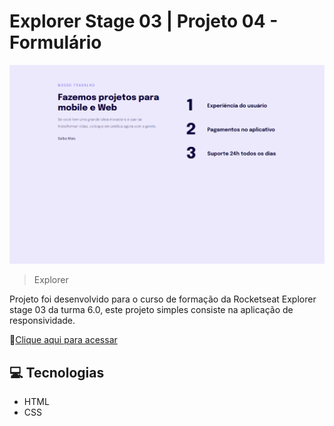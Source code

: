 # Explorer Stage 03 | Projeto 04 - Formulário

![preview](image/preview.png)

> Explorer

Projeto foi desenvolvido para o curso de formação da Rocketseat Explorer stage 03 da turma 6.0, este projeto simples consiste na aplicação de responsividade.

🔗[Clique aqui para acessar](https://explorer-stage3-pj4.vercel.app/)

## 💻 Tecnologias

- HTML
- CSS
